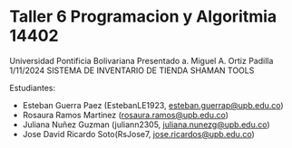 # Taller 6 Programacion y Algoritmia 14402
Universidad Pontificia Bolivariana 
Presentado a. Miguel A. Ortiz Padilla
1/11/2024
SISTEMA DE INVENTARIO DE TIENDA SHAMAN TOOLS

Estudiantes:
- Esteban Guerra Paez (EstebanLE1923, esteban.guerrap@upb.edu.co)
- Rosaura Ramos Martinez (rosaura.ramos@upb.edu.co)
- Juliana Nuñez Guzman (juliann2305, juliana.nunezg@upb.edu.co)
- Jose David Ricardo Soto(RsJose7, jose.ricardos@upb.edu.co)
